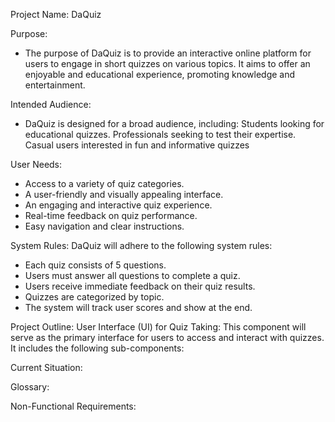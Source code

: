  
Project Name: DaQuiz

Purpose: 
- The purpose of DaQuiz is to provide an interactive online platform for users to engage in short quizzes on
various topics. It aims to offer an enjoyable and educational experience, promoting knowledge and
entertainment.

Intended Audience:
- DaQuiz is designed for a broad audience, including:
Students looking for educational quizzes.
Professionals seeking to test their expertise.
Casual users interested in fun and informative quizzes

User Needs: 
- Access to a variety of quiz categories.
- A user-friendly and visually appealing interface.
- An engaging and interactive quiz experience.
- Real-time feedback on quiz performance.
- Easy navigation and clear instructions.


System Rules:
DaQuiz will adhere to the following system rules:
- Each quiz consists of 5 questions.
- Users must answer all questions to complete a quiz.
- Users receive immediate feedback on their quiz results.
- Quizzes are categorized by topic.
- The system will track user scores and show at the end.

Project Outline:
User Interface (UI) for Quiz Taking: This component will serve as the primary interface for users to access 
and interact with quizzes. It includes the following sub-components:


Current Situation:

Glossary:

Non-Functional Requirements:
